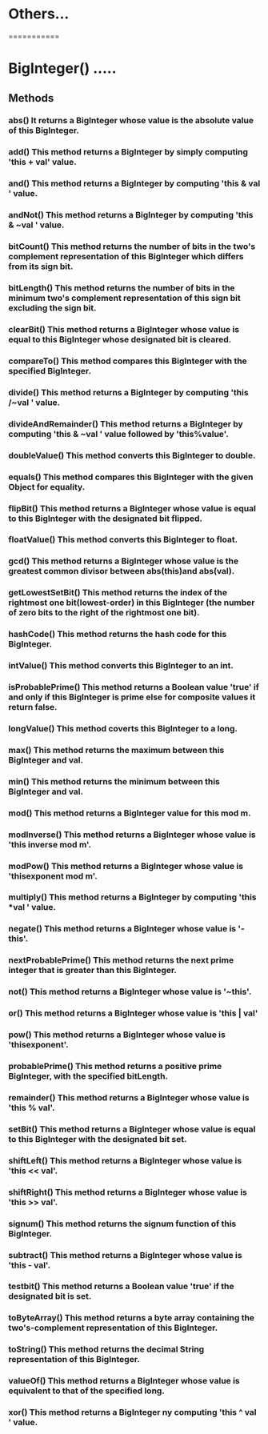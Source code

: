 # Others...
===========

# BigInteger() .....

## Methods

### abs() 	It returns a BigInteger whose value is the absolute value of this BigInteger.
### add() 	This method returns a BigInteger by simply computing 'this + val' value.
### and() 	This method returns a BigInteger by computing 'this & val ' value.
### andNot() 	This method returns a BigInteger by computing 'this & ~val ' value.
### bitCount() 	This method returns the number of bits in the two's complement representation of this BigInteger which differs from its sign bit.
### bitLength() 	This method returns the number of bits in the minimum two's complement representation of this sign bit excluding the sign bit.
### clearBit() 	This method returns a BigInteger whose value is equal to this BigInteger whose designated bit is cleared.
### compareTo() 	This method compares this BigInteger with the specified BigInteger.
### divide() 	This method returns a BigInteger by computing 'this /~val ' value.
### divideAndRemainder() 	This method returns a BigInteger by computing 'this & ~val ' value followed by 'this%value'.
### doubleValue() 	This method converts this BigInteger to double.
### equals() 	This method compares this BigInteger with the given Object for equality.
### flipBit() 	This method returns a BigInteger whose value is equal to this BigInteger with the designated bit flipped.
### floatValue() 	This method converts this BigInteger to float.
### gcd() 	This method returns a BigInteger whose value is the greatest common divisor between abs(this)and abs(val).
### getLowestSetBit() 	This method returns the index of the rightmost one bit(lowest-order) in this BigInteger (the number of zero bits to the right of the rightmost one bit).
### hashCode() 	This method returns the hash code for this BigInteger.
### intValue() 	This method converts this BigInteger to an int.
### isProbablePrime() 	This method returns a Boolean value 'true' if and only if this BigInteger is prime else for composite values it return false.
### longValue() 	This method coverts this BigInteger to a long.
### max() 	This method returns the maximum between this BigInteger and val.
### min() 	This method returns the minimum between this BigInteger and val.
### mod() 	This method returns a BigInteger value for this mod m.
### modInverse() 	This method returns a BigInteger whose value is 'this inverse mod m'.
### modPow() 	This method returns a BigInteger whose value is 'thisexponent mod m'.
### multiply() 	This method returns a BigInteger by computing 'this *val ' value.
### negate() 	This method returns a BigInteger whose value is '-this'.
### nextProbablePrime() 	This method returns the next prime integer that is greater than this BigInteger.
### not() 	This method returns a BigInteger whose value is '~this'.
### or() 	This method returns a BigInteger whose value is 'this | val'
### pow() 	This method returns a BigInteger whose value is 'thisexponent'.
### probablePrime() 	This method returns a positive prime BigInteger, with the specified bitLength.
### remainder() 	This method returns a BigInteger whose value is 'this % val'.
### setBit() 	This method returns a BigInteger whose value is equal to this BigInteger with the designated bit set.
### shiftLeft() 	This method returns a BigInteger whose value is 'this << val'.
### shiftRight() 	This method returns a BigInteger whose value is 'this >> val'.
### signum() 	This method returns the signum function of this BigInteger.
### subtract() 	This method returns a BigInteger whose value is 'this - val'.
### testbit() 	This method returns a Boolean value 'true' if the designated bit is set.
### toByteArray() 	This method returns a byte array containing the two's-complement representation of this BigInteger.
### toString() 	This method returns the decimal String representation of this BigInteger.
### valueOf() 	This method returns a BigInteger whose value is equivalent to that of the specified long.
### xor() 	This method returns a BigInteger ny computing 'this ^ val ' value.